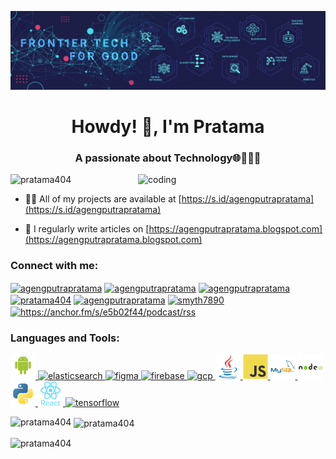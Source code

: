 ![logo](https://github.com/pratama404/homepagegithub/blob/main/1674547234690.jpg)
<h1 align="center">Howdy! 👋, I'm Pratama</h1>
<h3 align="center">A passionate about Technology🌐👨🏻‍💻</h3>
<img align="right" alt="coding" width="300" src="https://github.com/pratama404/homepagegithub/blob/main/giphy-downsized-large.gif">
<p align="left"> <img src="https://komarev.com/ghpvc/?username=pratama404&label=Profile%20views&color=0e75b6&style=flat" alt="pratama404" /> </p>

- 👨‍💻 All of my projects are available at [https://s.id/agengputrapratama](https://s.id/agengputrapratama)

- 📝 I regularly write articles on [https://agengputrapratama.blogspot.com](https://agengputrapratama.blogspot.com)

<h3 align="left">Connect with me:</h3>
<p align="left">
<a href="https://linkedin.com/in/agengputrapratama" target="blank"><img align="center" src="https://raw.githubusercontent.com/rahuldkjain/github-profile-readme-generator/master/src/images/icons/Social/linked-in-alt.svg" alt="agengputrapratama" height="30" width="40" /></a>
<a href="https://fb.com/agengputrapratama" target="blank"><img align="center" src="https://raw.githubusercontent.com/rahuldkjain/github-profile-readme-generator/master/src/images/icons/Social/facebook.svg" alt="agengputrapratama" height="30" width="40" /></a>
<a href="https://instagram.com/agengputrapratama" target="blank"><img align="center" src="https://raw.githubusercontent.com/rahuldkjain/github-profile-readme-generator/master/src/images/icons/Social/instagram.svg" alt="agengputrapratama" height="30" width="40" /></a>
<a href="https://dribbble.com/pratama404" target="blank"><img align="center" src="https://raw.githubusercontent.com/rahuldkjain/github-profile-readme-generator/master/src/images/icons/Social/dribbble.svg" alt="pratama404" height="30" width="40" /></a>
<a href="https://www.youtube.com/c/agengputrapratama" target="blank"><img align="center" src="https://raw.githubusercontent.com/rahuldkjain/github-profile-readme-generator/master/src/images/icons/Social/youtube.svg" alt="agengputrapratama" height="30" width="40" /></a>
<a href="https://discord.gg/smyth7890" target="blank"><img align="center" src="https://raw.githubusercontent.com/rahuldkjain/github-profile-readme-generator/master/src/images/icons/Social/discord.svg" alt="smyth7890" height="30" width="40" /></a>
<a href="/https://anchor.fm/s/e5b02f44/podcast/rss" target="blank"><img align="center" src="https://raw.githubusercontent.com/rahuldkjain/github-profile-readme-generator/master/src/images/icons/Social/rss.svg" alt="https://anchor.fm/s/e5b02f44/podcast/rss" height="30" width="40" /></a>
</p>

<h3 align="left">Languages and Tools:</h3>
<p align="left"> <a href="https://developer.android.com" target="_blank" rel="noreferrer"> <img src="https://raw.githubusercontent.com/devicons/devicon/master/icons/android/android-original-wordmark.svg" alt="android" width="40" height="40"/> </a> <a href="https://www.elastic.co" target="_blank" rel="noreferrer"> <img src="https://www.vectorlogo.zone/logos/elastic/elastic-icon.svg" alt="elasticsearch" width="40" height="40"/> </a> <a href="https://www.figma.com/" target="_blank" rel="noreferrer"> <img src="https://www.vectorlogo.zone/logos/figma/figma-icon.svg" alt="figma" width="40" height="40"/> </a> <a href="https://firebase.google.com/" target="_blank" rel="noreferrer"> <img src="https://www.vectorlogo.zone/logos/firebase/firebase-icon.svg" alt="firebase" width="40" height="40"/> </a> <a href="https://cloud.google.com" target="_blank" rel="noreferrer"> <img src="https://www.vectorlogo.zone/logos/google_cloud/google_cloud-icon.svg" alt="gcp" width="40" height="40"/> </a> <a href="https://www.java.com" target="_blank" rel="noreferrer"> <img src="https://raw.githubusercontent.com/devicons/devicon/master/icons/java/java-original.svg" alt="java" width="40" height="40"/> </a> <a href="https://developer.mozilla.org/en-US/docs/Web/JavaScript" target="_blank" rel="noreferrer"> <img src="https://raw.githubusercontent.com/devicons/devicon/master/icons/javascript/javascript-original.svg" alt="javascript" width="40" height="40"/> </a> <a href="https://www.mysql.com/" target="_blank" rel="noreferrer"> <img src="https://raw.githubusercontent.com/devicons/devicon/master/icons/mysql/mysql-original-wordmark.svg" alt="mysql" width="40" height="40"/> </a> <a href="https://nodejs.org" target="_blank" rel="noreferrer"> <img src="https://raw.githubusercontent.com/devicons/devicon/master/icons/nodejs/nodejs-original-wordmark.svg" alt="nodejs" width="40" height="40"/> </a> <a href="https://www.python.org" target="_blank" rel="noreferrer"> <img src="https://raw.githubusercontent.com/devicons/devicon/master/icons/python/python-original.svg" alt="python" width="40" height="40"/> </a> <a href="https://reactjs.org/" target="_blank" rel="noreferrer"> <img src="https://raw.githubusercontent.com/devicons/devicon/master/icons/react/react-original-wordmark.svg" alt="react" width="40" height="40"/> </a> <a href="https://www.tensorflow.org" target="_blank" rel="noreferrer"> <img src="https://www.vectorlogo.zone/logos/tensorflow/tensorflow-icon.svg" alt="tensorflow" width="40" height="40"/> </a> </p>

<p><img align="left" src="https://github-readme-stats.vercel.app/api/top-langs?username=pratama404&show_icons=true&locale=en&layout=compact" alt="pratama404" /></p>

<p>&nbsp;<img align="center" src="https://github-readme-stats.vercel.app/api?username=pratama404&show_icons=true&locale=en" alt="pratama404" /></p>

<p><img align="center" src="https://github-readme-streak-stats.herokuapp.com/?user=pratama404&" alt="pratama404" /></p>
